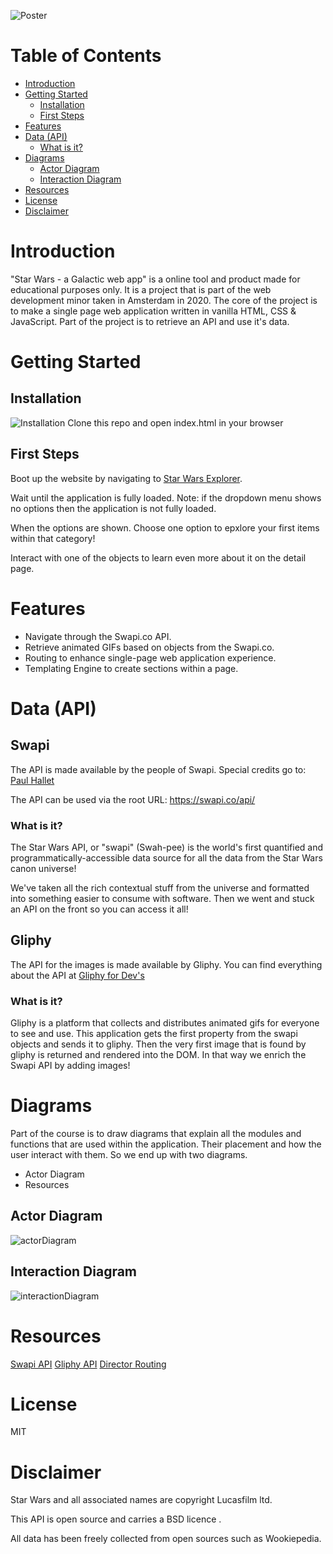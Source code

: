 
<!-- Add a nice poster image here at the end of the week, showing off your shiny frontend 📸 -->
![Poster](https://i.imgur.com/43oKlKs.jpg)

<!-- Maybe a table of contents here? 📚 -->
# Table of Contents
- [Introduction](#introduction)
- [Getting Started](#getting-started)
  * [Installation](#installation)
  * [First Steps](#first-steps)
- [Features](#features)
- [Data (API)](#data--api-)
  * [What is it?](#what-is-it-)
- [Diagrams](#diagrams)
  * [Actor Diagram](#actor-diagram)
  * [Interaction Diagram](#interaction-diagram)
- [Resources](#resources)
- [License](#license)
- [Disclaimer](#disclaimer)


# Introduction
"Star Wars - a Galactic web app" is a online tool and product made for educational purposes only. It is a project that is part of the web development minor taken in Amsterdam in 2020. The core of the project is to make a single page web application written in vanilla HTML, CSS & JavaScript. Part of the project is to retrieve an API and use it's data.

# Getting Started


## Installation
![Installation](https://i.imgur.com/Ei87J9R.jpg)
Clone this repo and open index.html in your browser

## First Steps
Boot up the website by navigating to [Star Wars Explorer](https://robert-hoekstra.github.io/web-app-from-scratch-1920).

Wait until the application is fully loaded. Note: if the dropdown menu shows no options then the application is not fully loaded. 

When the options are shown. Choose one option to epxlore your first items within that category!

Interact with one of the objects to learn even more about it on the detail page.

# Features
* Navigate through the Swapi.co API.
* Retrieve animated GIFs based on objects from the Swapi.co.
* Routing to enhance single-page web application experience.
* Templating Engine to create sections within a page.


# Data (API)
## Swapi
The API is made available by the people of Swapi. 
Special credits go to: [Paul Hallet](https://phalt.co/?ref=swapi)

The API can be used via the root URL: https://swapi.co/api/
### What is it?
The Star Wars API, or "swapi" (Swah-pee) is the world's first quantified and programmatically-accessible data source for all the data from the Star Wars canon universe!

We've taken all the rich contextual stuff from the universe and formatted into something easier to consume with software. Then we went and stuck an API on the front so you can access it all!

## Gliphy
The API for the images is made available by Gliphy.
You can find everything about the API at [Gliphy for Dev's](https://developers.giphy.com/)

### What is it?
Gliphy is a platform that collects and distributes animated gifs for everyone to see and use.
This application gets the first property from the swapi objects and sends it to gliphy. Then the very first image that is found by gliphy is returned and rendered into the DOM. In that way we enrich the Swapi API by adding images!

# Diagrams
Part of the course is to draw diagrams that explain all the modules and functions that are used within the application. Their placement and how the user interact with them. So we end up with two diagrams.
* Actor Diagram
* Resources

## Actor Diagram
![actorDiagram](https://user-images.githubusercontent.com/45421908/74228307-7b0b6e80-4cc0-11ea-87d5-1ed1565ca808.png)

## Interaction Diagram
![interactionDiagram](https://user-images.githubusercontent.com/45421908/74236523-acd90100-4cd1-11ea-90e9-5254a309f7ad.png)


# Resources
[Swapi API](https://swapi.co/)
[Gliphy API](https://developers.giphy.com/)
[Director Routing](https://github.com/flatiron/director)

# License 
MIT

# Disclaimer
Star Wars and all associated names are copyright Lucasfilm ltd.

This API is open source and carries a BSD licence .

All data has been freely collected from open sources such as Wookiepedia.
